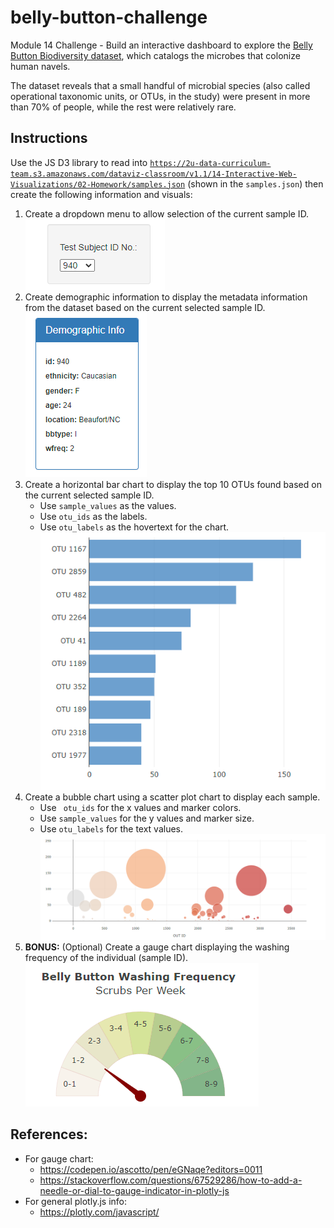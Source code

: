 # belly-button-challenge
Module 14 Challenge - Build an interactive dashboard to explore the <a href="http://robdunnlab.com/projects/belly-button-biodiversity/">Belly Button Biodiversity dataset</a>, which catalogs the microbes that colonize human navels.

The dataset reveals that a small handful of microbial species (also called operational taxonomic units, or OTUs, in the study) were present in more than 70% of people, while the rest were relatively rare.

## Instructions
Use the JS D3 library to read into <code>https://2u-data-curriculum-team.s3.amazonaws.com/dataviz-classroom/v1.1/14-Interactive-Web-Visualizations/02-Homework/samples.json</code> (shown in the <code>samples.json</code>) then create the following information and visuals:
1) Create a dropdown menu to allow selection of the current sample ID.<br/>
![Alt text](/screenshots/dropdown.png)
3) Create demographic information to display the metadata information from the dataset based on the current selected sample ID.<br/>
![Alt text](/screenshots/demographic_info.png)
4) Create a horizontal bar chart to display the top 10 OTUs found based on the current selected sample ID.
    - Use <code>sample_values</code> as the values.
    - Use <code>otu_ids</code> as the labels.
    - Use <code>otu_labels</code> as the hovertext for the chart.</br>
![Alt text](/screenshots/hbar.png)
5) Create a bubble chart using a scatter plot chart to display each sample.
    - Use <code> otu_ids</code> for the x values and marker colors.
    - Use <code>sample_values</code> for the y values and marker size.
    - Use <code>otu_labels</code> for the text values.</br>
![Alt text](/screenshots/bubble.png)
6) <b>BONUS:</b> (Optional) Create a gauge chart displaying the washing frequency of the individual (sample ID).</br>
![Alt text](/screenshots/gauge.png)
## References:
- For gauge chart:
    - https://codepen.io/ascotto/pen/eGNaqe?editors=0011
    - https://stackoverflow.com/questions/67529286/how-to-add-a-needle-or-dial-to-gauge-indicator-in-plotly-js
- For general plotly.js info:
    - https://plotly.com/javascript/
